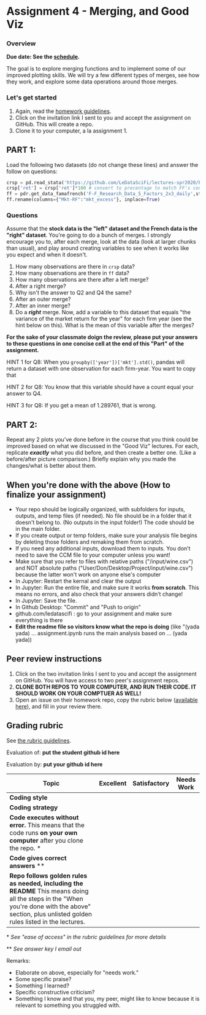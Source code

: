 # Assignment 4 - Merging, and Good Viz

### Overview

**Due date: See the [schedule](https://ledatascifi.github.io/#schedule).**

The goal is to explore merging functions and to implement some of our improved plotting skills. 
We will try a few different types of merges, see how they work, and explore some data operations around those merges.

### Let's get started

1. Again, read the [homework guidelines](guidelines-asgn.html).
2. Click on the invitation link I sent to you and accept the assignment on GitHub. This will create a repo.
3. Clone it to your computer, a la assignment 1. 

## PART 1:

Load the following two datasets (do not change these lines) and answer the follow on questions:

```python
crsp = pd.read_stata('https://github.com/LeDataSciFi/lectures-spr2020/blob/master/assignment_data/3firm_ret_1990_2020.dta?raw=true')
crsp['ret'] = crsp['ret']*100 # convert to precentage to match FF's convention on scaling
ff = pdr.get_data_famafrench('F-F_Research_Data_5_Factors_2x3_daily',start=1980,end=2010)[0] 
ff.rename(columns={"Mkt-RF":"mkt_excess"}, inplace=True) 
```

### Questions

Assume that the **stock data is the "left" dataset and the French data is the "right" dataset**. You're going to do a bunch of merges. I strongly encourage you to, after each merge, look at the data (look at larger chunks than usual), and play around creating variables to see when it works like you expect and when it doesn't. 

1. How many observations are there in `crsp` data?
1. How many observations are there in `ff` data?
1. How many observations are there after a left merge?
2. After a right merge? 
1. Why isn't the answer to Q2 and Q4 the same?
3. After an outer merge? 
4. After an inner merge?
5. Do a _**right**_ merge. Now, add a variable to this dataset that equals "the variance of the market return for the year" for each firm year (see the hint below on this). What is the mean of this variable after the merges?

**For the sake of your classmate doign the review, please put your answers to these questions in one concise cell at the end of this "Part" of the assignment.**

HINT 1 for Q8: When you `groupby(['year'])['mkt'].std()`, pandas will return a dataset with one observation for each firm-year. You want to copy that 

HINT 2 for Q8:  You know that this variable should have a count equal your answer to Q4. 

HINT 3 for Q8: If you get a mean of 1.289761, that is wrong.

## PART 2:

Repeat any 2 plots you've done before in the course that you think could be improved based on what we discussed in the "Good Viz" lectures. For each, replicate _**exactly**_  what you did before, and then create a better one. (Like a before/after picture comparison.) Briefly explain why you made the changes/what is better about them. 

## When you're done with the above (How to finalize your assignment)

- Your repo should be logically organized, with subfolders for inputs, outputs, and temp files (if needed). No file should be in a folder that it doesn't belong to. (No outputs in the input folder!) The code should be in the main folder. 
- If you create output or temp folders, make sure your analysis file begins by deleting those folders and remaking them from scratch. 
- If you need any additional inputs, download them to inputs. You don’t need to save the CCM file to your computer unless you want!
- Make sure that you refer to files with relative paths ("/input/wine.csv") and NOT absolute paths ("User/Don/Desktop/Project/input/wine.csv") because the latter won't work on anyone else's computer
- In Jupyter: Restart the kernal and clear the output
- In Jupyter: Run the entire file, and make sure it works **from scratch**. This means no errors, and also check that your answers didn’t change!
- In Jupyter: Save the file.
- In Github Desktop: "Commit" and "Push to origin"
- github.com/ledatascifi : go to your assignment and make sure everything is there
- **Edit the readme file so visitors know what the repo is doing** (like "(yada yada) ... assignment.ipynb runs the main analysis based on ... (yada yada))
  
## Peer review instructions

1. Click on the two invitation links I sent to you and accept the assignment on GitHub. You will have access to two peer's assignment repos.
2. **CLONE BOTH REPOS TO YOUR COMPUTER, AND RUN THEIR CODE. IT SHOULD WORK ON YOUR COMPTUER AS WELL!**
2. Open an issue on their homework repo, copy the rubric below ([available here](https://raw.githubusercontent.com/LeDataSciFi/LeDataSciFi.github.io/master/assignments/asgn03.md)), and fill in your review there.  

## Grading rubric

See [the rubric guidelines](guidelines-peerreview.html#filling-out-the-rubric).

Evaluation of: __put the student github id here__

Evaluation by: __put your github id here__

| Topic                       | Excellent | Satisfactory | Needs Work |
|-----------------------------|-----------|--------------|------------|
| **Coding style**                               |        |          |            |
| **Coding strategy**                             |        |          |            |
| **Code executes without error.** This means that the code runs **on your own computer** after you clone the repo. \*                     |        |          |            |
|  **Code gives correct answers** \*\*    |        |          |            |
| **Repo follows golden rules as needed, including the README**  This means doing all the steps in the "When you're done with the above"  section, plus unlisted golden rules listed in the lectures.  |        |          |            |

\* _See "ease of access" in the rubric guidelines for more details_

\*\* _See answer key I email out_

Remarks:

* Elaborate on above, especially for "needs work."
* Some specific praise?
* Something I learned?
* Specific constructive criticism?
* Something I know and that you, my peer, might like to know because it is relevant to something you struggled with.



